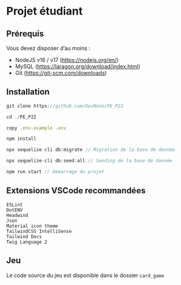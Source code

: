 # Projet étudiant

## Prérequis

Vous devez disposer d’au moins : 

- NodeJS v16 / v17 (https://nodejs.org/en/)
- MySQL (https://laragon.org/download/index.html)
- Git (https://git-scm.com/downloads)

## Installation 

```jsx
git clone https://github.com/DevNono/PE_P22

cd ./PE_P22

copy .env.example .env 

npm install

npx sequelize-cli db:migrate // Migration de la base de donnée

npx sequelize-cli db:seed:all // Seeding de la base de donnée

npm run start // Démarrage du projet
```

## Extensions VSCode recommandées
```
ESLint
DotENV
Headwind
Json
Material icon theme
TailwindCSS IntelliSense
Tailwind Docs
Twig Language 2
```

## Jeu

Le code source du jeu est disponible dans le dossier `card_game`
